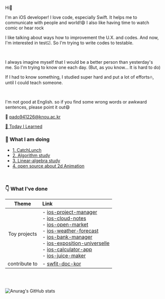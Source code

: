 Hi👋

I'm an iOS developer!  I love code, especially Swift. It helps me to communicate with people and world!😄 I also like having time to watch comic or hear rock

I like talking about ways how to improvement the U.X. and codes. And now, I'm interested in test☑︎. So I'm trying to write codes to testable.

<br>

I always imagine myself that I would be a better person than yesterday's me. So I'm trying to know one each day. (But, as you know... It is hard to do)

If I had to know something, I studied super hard and put a lot of efforts🔥, until I could teach someone.

<br>

I'm not good at English. so if you find some wrong words or awkward sentences, please point it out😄

📮 pado941226@knou.ac.kr

[🤔 Today I Learned](https://soo941226.notion.site/b62a97ca26ff49d4bade5febcb2cd7ac?v=18935fc8c4594f38bfd83c87c92e0e8d)

### 👊 What I am doing
  * [1. CatchLunch](https://github.com/soo941226/CatchLunch)
  * [2. Algorithm study](https://github.com/ictechgy/AlgorithmStudy)
  * [3. Linear-algebra study](https://github.com/Ldoy/Math)
  * [4. open source about 2d Animation](https://github.com/soo941226/VEM)


<br>


### 👇 What I've done
 
 |Theme|Link|
 |:---:|:---|
| Toy projects |- [ios-project-manager](https://github.com/soo941226/ios-project-manager) <br>- [ios-cloud-notes](https://github.com/soo941226/ios-cloud-notes) <br/>- [ios-open-market](https://github.com/soo941226/ios-open-market) <br/>- [ios-weather-forecast](https://github.com/soo941226/ios-weather-forecast) <br/>- [ios-bank-manager](https://github.com/soo941226/ios-bank-manager) <br/>- [ios-exposition-universelle](https://github.com/soo941226/ios-exposition-universelle) <br/>- [ios-calculator-app](https://github.com/soo941226/ios-calculator-app) <br/>- [ios-juice-maker](https://github.com/soo941226/ios-juice-maker) <br/> |
|contribute to|- [swfit-doc-kor](https://github.com/yagom-academy/swift-doc-kor)|

<br>
<br>


![Anurag's GitHub stats](https://github-readme-stats.vercel.app/api?username=soo941226&show_icons=true&theme=nord)

<!--
**soo941226/soo941226** is a ✨ _special_ ✨ repository because its `README.md` (this file) appears on your GitHub profile.

Here are some ideas to get you started:

- 🔭 I’m currently working on ...
- 🌱 I’m currently learning ...
- 👯 I’m looking to collaborate on ...
- 🤔 I’m looking for help with ...
- 💬 Ask me about ...
- 📫 How to reach me: ...
- 😄 Pronouns: ...
- ⚡ Fun fact: ...
-->
